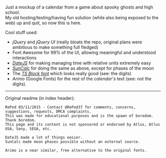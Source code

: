 Just a mockup of a calendar from a game about spooky ghosts and high school.    
My old hosting/testing/having fun solution (while also being exposed to the web) up and quit, so now this is here.

Cool stuff used:
 - *jQuery* and *jQuery UI* (really bloats the repo, original plans were ambitious to make something full fledged)
 - Font Awesome for 99% of the UI, allowing meaningful and understood interactions
 - *[DateJS](http://www.datejs.com/)* for making managing time with relative units extremely easy
 - *[SunCalc](https://github.com/mourner/suncalc)* for doing the same as above, except for phases of the moon
 - The *[TS Block font](http://www.dafont.com/ts-block.font)* which looks really good (see: the digits)
 - *Arimo* (Google Fonts) for the rest of the *calendar's* text (see: not the digits).

----

Original readme (in index header):

````
RePod 03/11/2015 - Contact @RePod37 for comments, concerns, suggestions, requests, DMCA complaints.
This was made for educational purposes and is the spawn of boredom. Thank boredom.
This page and its content is not sponsored or endorsed by Atlus, Atlus USA, Sony, SEGA, etc.

DateJS made a lot of things easier.
SunCalc made moon phases possible without an external source.

Arimo is a near similar, free alternative to the original fonts.
````